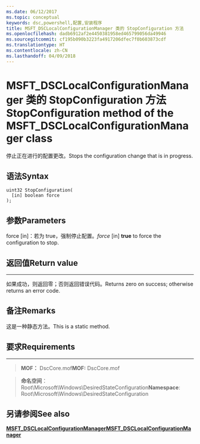 ```yaml
---
ms.date: 06/12/2017
ms.topic: conceptual
keywords: dsc,powershell,配置,安装程序
title: MSFT_DSCLocalConfigurationManager 类的 StopConfiguration 方法
ms.openlocfilehash: dadb6912af2e4450381958ed465799056da49946
ms.sourcegitcommit: cf195b090b3223fa4917206dfec7f0b603873cdf
ms.translationtype: HT
ms.contentlocale: zh-CN
ms.lasthandoff: 04/09/2018
---
```

# <a name="stopconfiguration-method-of-the-msftdsclocalconfigurationmanager-class"></a><span data-ttu-id="b5add-103">MSFT_DSCLocalConfigurationManager 类的 StopConfiguration 方法</span><span class="sxs-lookup"><span data-stu-id="b5add-103">StopConfiguration method of the MSFT_DSCLocalConfigurationManager class</span></span>

<span data-ttu-id="b5add-104">停止正在进行的配置更改。</span><span class="sxs-lookup"><span data-stu-id="b5add-104">Stops the configuration change that is in progress.</span></span>

<a name="syntax"></a><span data-ttu-id="b5add-105">语法</span><span class="sxs-lookup"><span data-stu-id="b5add-105">Syntax</span></span>
------

```mof
uint32 StopConfiguration(
  [in] boolean force
);
```

<a name="parameters"></a><span data-ttu-id="b5add-106">参数</span><span class="sxs-lookup"><span data-stu-id="b5add-106">Parameters</span></span>
----------

<span data-ttu-id="b5add-107">force \[in\]：若为 true，强制停止配置。</span><span class="sxs-lookup"><span data-stu-id="b5add-107">*force* \[in\] **true** to force the configuration to stop.</span></span>

## <a name="return-value"></a><span data-ttu-id="b5add-108">返回值</span><span class="sxs-lookup"><span data-stu-id="b5add-108">Return value</span></span>
------------

<span data-ttu-id="b5add-109">如果成功，则返回零；否则返回错误代码。</span><span class="sxs-lookup"><span data-stu-id="b5add-109">Returns zero on success; otherwise returns an error code.</span></span>

## <a name="remarks"></a><span data-ttu-id="b5add-110">备注</span><span class="sxs-lookup"><span data-stu-id="b5add-110">Remarks</span></span>

<span data-ttu-id="b5add-111">这是一种静态方法。</span><span class="sxs-lookup"><span data-stu-id="b5add-111">This is a static method.</span></span>

## <a name="requirements"></a><span data-ttu-id="b5add-112">要求</span><span class="sxs-lookup"><span data-stu-id="b5add-112">Requirements</span></span>
------------
><span data-ttu-id="b5add-113">**MOF：** DscCore.mof</span><span class="sxs-lookup"><span data-stu-id="b5add-113">**MOF:** DscCore.mof</span></span>

><span data-ttu-id="b5add-114">**命名空间**：Root\Microsoft\Windows\DesiredStateConfiguration</span><span class="sxs-lookup"><span data-stu-id="b5add-114">**Namespace**: Root\Microsoft\Windows\DesiredStateConfiguration</span></span>


## <a name="see-also"></a><span data-ttu-id="b5add-115">另请参阅</span><span class="sxs-lookup"><span data-stu-id="b5add-115">See also</span></span>


[<span data-ttu-id="b5add-116">**MSFT_DSCLocalConfigurationManager**</span><span class="sxs-lookup"><span data-stu-id="b5add-116">**MSFT_DSCLocalConfigurationManager**</span></span>](msft-dsclocalconfigurationmanager.md)